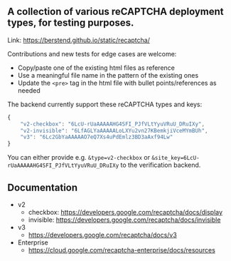 ## A collection of various reCAPTCHA deployment types, for testing purposes.

Link: https://berstend.github.io/static/recaptcha/

Contributions and new tests for edge cases are welcome:
* Copy/paste one of the existing html files as reference
* Use a meaningful file name in the pattern of the existing ones
* Update the `<pre>` tag in the html file with bullet points/references as needed

The backend currently support these reCAPTCHA types and keys:
```js
{
    "v2-checkbox": "6LcU-rUaAAAAAHG4SFI_PJfVLtYyuVRuU_DRuIXy",
    "v2-invisible": "6LfAGLYaAAAAALoLXYu2vn27KBemkjiVceMYmBUh",
    "v3": "6Lc2GbYaAAAAAO7eQ7Xs4uPdEmlz3BD3aAxf94Lw"
}
```

You can either provide e.g. `&type=v2-checkbox` or `&site_key=6LcU-rUaAAAAAHG4SFI_PJfVLtYyuVRuU_DRuIXy` to the verification backend.

## Documentation

* v2
    * checkbox: https://developers.google.com/recaptcha/docs/display
    * invisible: https://developers.google.com/recaptcha/docs/invisible
* v3
    * https://developers.google.com/recaptcha/docs/v3
* Enterprise
    * https://cloud.google.com/recaptcha-enterprise/docs/resources

